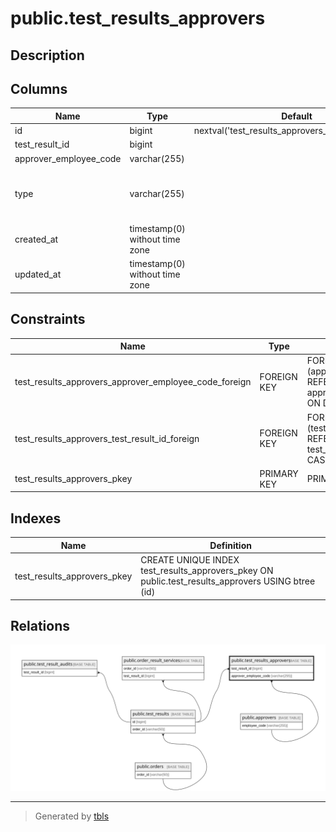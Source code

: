 # public.test_results_approvers

## Description

## Columns

| Name                   | Type                           | Default                                            | Nullable | Parents                                       | Comment                              |
| ---------------------- | ------------------------------ | -------------------------------------------------- | -------- | --------------------------------------------- | ------------------------------------ |
| id                     | bigint                         | nextval('test_results_approvers_id_seq'::regclass) | false    |                                               |                                      |
| test_result_id         | bigint                         |                                                    | false    | [public.test_results](public.test_results.md) |                                      |
| approver_employee_code | varchar(255)                   |                                                    | false    | [public.approvers](public.approvers.md)       |                                      |
| type                   | varchar(255)                   |                                                    | false    |                                               | Approver type: doctor, techlab, etc. |
| created_at             | timestamp(0) without time zone |                                                    | true     |                                               |                                      |
| updated_at             | timestamp(0) without time zone |                                                    | true     |                                               |                                      |

## Constraints

| Name                                                  | Type        | Definition                                                                                 |
| ----------------------------------------------------- | ----------- | ------------------------------------------------------------------------------------------ |
| test_results_approvers_approver_employee_code_foreign | FOREIGN KEY | FOREIGN KEY (approver_employee_code) REFERENCES approvers(employee_code) ON DELETE CASCADE |
| test_results_approvers_test_result_id_foreign         | FOREIGN KEY | FOREIGN KEY (test_result_id) REFERENCES test_results(id) ON DELETE CASCADE                 |
| test_results_approvers_pkey                           | PRIMARY KEY | PRIMARY KEY (id)                                                                           |

## Indexes

| Name                        | Definition                                                                                        |
| --------------------------- | ------------------------------------------------------------------------------------------------- |
| test_results_approvers_pkey | CREATE UNIQUE INDEX test_results_approvers_pkey ON public.test_results_approvers USING btree (id) |

## Relations

![er](public.test_results_approvers.svg)

---

> Generated by [tbls](https://github.com/k1LoW/tbls)
